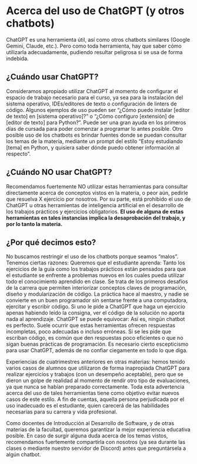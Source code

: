 Acerca del uso de ChatGPT (y otros chatbots)
========

ChatGPT es una herramienta útil, así como otros chatbots similares (Google Gemini, Claude, etc.). Pero como toda herramienta, hay que saber cómo utilizarla adecuadamente, pudiendo resultar peligrosa si se usa de forma indebida.

## ¿Cuándo usar ChatGPT?
Consideramos apropiado utilizar ChatGPT al momento de configurar el espacio de trabajo necesario para el curso, ya sea para la instalación del sistema operativo, IDEs/editores de texto o configuración de linters de código. Algunos ejemplos de uso pueden ser “¿Cómo puedo instalar [editor de texto] en [sistema operativo]?” o “¿Cómo configuro [extensión] de [editor de texto] para Python?”. Puede ser una gran ayuda en los primeros días de cursada para poder comenzar a programar lo antes posible.
Otro posible uso de los chatbots es brindar fuentes donde se puedan consultar los temas de la materia, mediante un prompt del estilo “Estoy estudiando [tema] en Python, y quisiera saber dónde puedo obtener información al respecto”.

## ¿Cuándo NO usar ChatGPT?
Recomendamos fuertemente NO utilizar estas herramientas para consultar directamente acerca de conceptos vistos en la materia, o peor aún, pedirle que resuelva X ejercicio por nosotros.
Por su parte, está prohibido el uso de ChatGPT u otras herramientas de inteligencia artificial en el desarrollo de los trabajos prácticos y ejercicios obligatorios. **El uso de alguna de estas herramientas en tales instancias implica la desaprobación del trabajo, y por lo tanto la materia.**

## ¿Por qué decimos esto?
No buscamos restringir el uso de los chatbots porque seamos “malos”. Tenemos ciertas razones:
Queremos que el estudiante aprenda: Tanto los ejercicios de la guía como los trabajos prácticos están pensados para que el estudiante se enfrente a problemas nuevos en los cuales pueda utilizar todo el conocimiento aprendido en clase. Se trata de los primeros desafíos de la carrera que permiten interiorizar conceptos claves de programación, diseño y modularización de código. La práctica hace al maestro, y nadie se convierte en un buen programador sin sentarse frente a una computadora, ejercitar y escribir código. Si uno le pide a ChatGPT que haga un ejercicio apenas habiendo leído la consigna, ver el código de la solución no aporta nada al aprendizaje.
ChatGPT se puede equivocar: Así es, ningún chatbot es perfecto. Suele ocurrir que estas herramientas ofrecen respuestas incompletas, poco adecuadas o incluso erróneas. Si se les pide que escriban código, es común que den respuestas poco eficientes o que no sigan buenas prácticas de programación. Es necesario cierto escepticismo para usar ChatGPT, además de no confiar ciegamente en todo lo que diga.

Experiencias de cuatrimestres anteriores en otras materias: hemos tenido varios casos de alumnos que utilizaron de forma inapropiada ChatGPT para realizar ejercicios y trabajos (con un desempeño aceptable), pero que se dieron un golpe de realidad al momento de rendir otro tipo de evaluaciones, ya que nunca se habían preparado correctamente. Toda esta advertencia acerca del uso de tales herramientas tiene como objetivo evitar nuevos casos de este estilo. A fin de cuentas, aquella persona perjudicada por el uso inadecuado es el estudiante, quien carecerá de las habilidades necesarias para su carrera y vida profesional.

Como docentes de Introducción al Desarrollo de Software, y de otras materias de la facultad, queremos garantizar la mejor experiencia educativa posible. En caso de surgir alguna duda acerca de los temas vistos, recomendamos fuertemente compartirla con nosotros (ya sea durante las clases o mediante nuestro servidor de Discord) antes que preguntársela a algún chatbot.